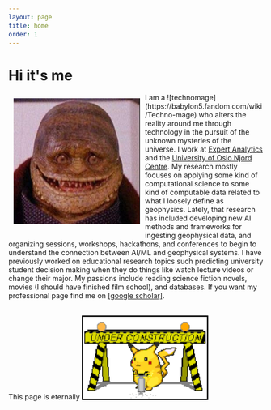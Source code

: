 ```yaml
---
layout: page
title: home
order: 1
---
```


# Hi it's me

<div>
<div style="float: left; padding: 10px">
<img src ="/imgs/goomba.jpg" width="250">
</div>
<div>
I am a ![technomage](https://babylon5.fandom.com/wiki/Techno-mage) who alters the reality around me through technology in the pursuit of the unknown mysteries of the universe. I work at <a href="https://expertanalytics.no">Expert Analytics</a> and the <a href="https://www.mn.uio.no/njord/english/">University of Oslo Njord Centre</a>. My research mostly focuses on applying some kind of computational science to some kind of computable data related to what I loosely define as geophysics. Lately, that research has included developing new AI methods and frameworks for ingesting geophysical data, and organizing sessions, workshops, hackathons, and conferences to begin to understand the connection between AI/ML and geophysical systems. I have previously worked on educational research topics such predicting university student decision making when they do things like watch lecture videos or change their major. My passions include reading science fiction novels, movies (I should have finished film school), and databases.  If you want my professional page find me on <a href="https://scholar.google.no/citations?user=OFBaoZEAAAAJ&hl=en">[google scholar]</a>.

</div>
</div>

<br>

This page is eternally <img src="/imgs/under_construction.gif" width="250" />

